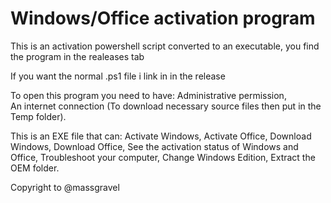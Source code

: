 # Windows/Office activation program 
This is an activation powershell script converted to an executable, you find the program in the realeases tab

If you want the normal .ps1 file i link in in the release

To open this program you need to have: 
Administrative permission,  
An internet connection (To download necessary source files then put in the Temp folder). 

This is an EXE file that can:
Activate Windows, 
Activate Office, 
Download Windows,
Download Office, 
See the activation status of Windows and Office, 
Troubleshoot your computer, 
Change Windows Edition, 
Extract the OEM folder.
 
Copyright to @massgravel 
